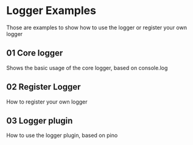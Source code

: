 # Logger Examples

Those are examples to show how to use the logger or register your own logger

## 01 Core logger
Shows the basic usage of the core logger, based on console.log

## 02 Register Logger
How to register your own logger

## 03 Logger plugin
How to use the logger plugin, based on pino
